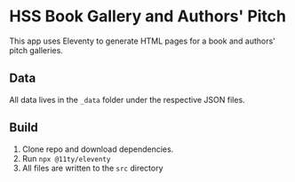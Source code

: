 # HSS Book Gallery and Authors' Pitch

This app uses Eleventy to generate HTML pages for a book and authors' pitch galleries.

## Data
All data lives in the `_data` folder under the respective JSON files.

## Build
1. Clone repo and download dependencies.
2. Run `npx @11ty/eleventy`
3. All files are written to the `src` directory
